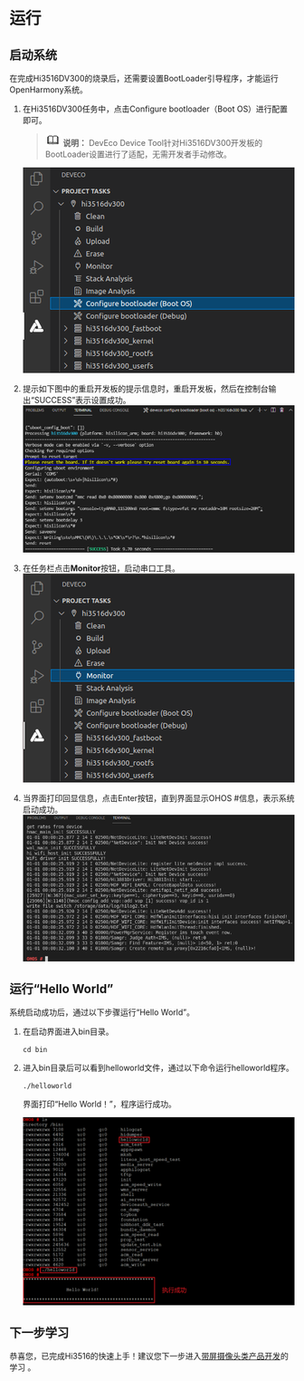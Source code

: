 # 运行


## 启动系统

在完成Hi3516DV300的烧录后，还需要设置BootLoader引导程序，才能运行OpenHarmony系统。

1. 在Hi3516DV300任务中，点击Configure bootloader（Boot OS）进行配置即可。
   > ![icon-note.gif](public_sys-resources/icon-note.gif) **说明：**
   > DevEco Device Tool针对Hi3516DV300开发板的BootLoader设置进行了适配，无需开发者手动修改。

   ![zh-cn_image_0000001226794644](figures/zh-cn_image_0000001226794644.png)

2. 提示如下图中的重启开发板的提示信息时，重启开发板，然后在控制台输出“SUCCESS”表示设置成功。
   ![zh-cn_image_0000001227114584](figures/zh-cn_image_0000001227114584.png)

3. 在任务栏点击**Monitor**按钮，启动串口工具。
   ![zh-cn_image_0000001271234705](figures/zh-cn_image_0000001271234705.png)

4. 当界面打印回显信息，点击Enter按钮，直到界面显示OHOS \#信息，表示系统启动成功。
   ![zh-cn_image_0000001271594709](figures/zh-cn_image_0000001271594709.png)


## 运行“Hello World”

系统启动成功后，通过以下步骤运行“Hello World”。

1. 在启动界面进入bin目录。
     
   ```
   cd bin
   ```

2. 进入bin目录后可以看到helloworld文件，通过以下命令运行helloworld程序。
     
   ```
   ./helloworld
   ```

   界面打印“Hello World！”，程序运行成功。

   ![zh-cn_image_0000001271354693](figures/zh-cn_image_0000001271354693.png)


## 下一步学习

恭喜您，已完成Hi3516的快速上手！建议您下一步进入[带屏摄像头类产品开发](https://gitee.com/openharmony/docs/blob/master/zh-cn/device-dev/guide/device-camera.md)的学习 。
